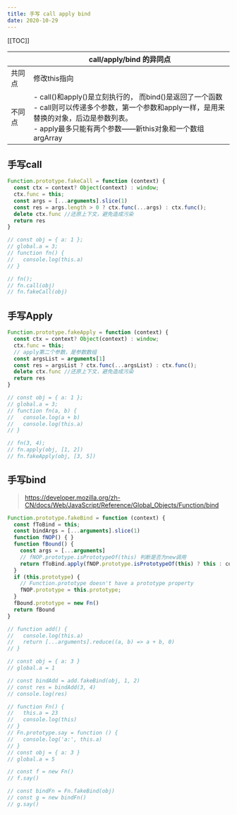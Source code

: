 ```yaml
---
title: 手写 call apply bind
date: 2020-10-29
---
```


[[TOC]]


|        | call/apply/bind 的异同点                                                                                                                                                                                       |
| ------ | -------------------------------------------------------------------------------------------------------------------------------------------------------------------------------------------------------------- |
| 共同点 | 修改this指向                                                                                                                                                                                                   |
| 不同点 | - call()和apply()是立刻执行的， 而bind()是返回了一个函数 <br />- call则可以传递多个参数，第一个参数和apply一样，是用来替换的对象，后边是参数列表。<br/>- apply最多只能有两个参数——新this对象和一个数组argArray |

## 手写call
```js
Function.prototype.fakeCall = function (context) {
  const ctx = context? Object(context) : window;
  ctx.func = this;
  const args = [...arguments].slice(1)
  const res = args.length > 0 ? ctx.func(...args) : ctx.func();
  delete ctx.func //还原上下文，避免造成污染
  return res
}

// const obj = { a: 1 };
// global.a = 3;
// function fn() {
//   console.log(this.a)
// }

// fn();
// fn.call(obj)
// fn.fakeCall(obj)

```

## 手写Apply

```js
Function.prototype.fakeApply = function (context) {
  const ctx = context? Object(context) : window;
  ctx.func = this;
  // apply第二个参数，是参数数组
  const argsList = arguments[1]
  const res = argsList ? ctx.func(...argsList) : ctx.func();
  delete ctx.func //还原上下文，避免造成污染
  return res
}

// const obj = { a: 1 };
// global.a = 3;
// function fn(a, b) {
//   console.log(a + b)
//   console.log(this.a)
// }

// fn(3, 4);
// fn.apply(obj, [1, 2])
// fn.fakeApply(obj, [3, 5])
```

## 手写bind
> https://developer.mozilla.org/zh-CN/docs/Web/JavaScript/Reference/Global_Objects/Function/bind
```js
Function.prototype.fakeBind = function (context) {
  const fToBind = this;
  const bindArgs = [...arguments].slice(1)
  function fNOP() { }
  function fBound() {
    const args = [...arguments]
    // fNOP.prototype.isPrototypeOf(this) 判断是否为new调用
    return fToBind.apply(fNOP.prototype.isPrototypeOf(this) ? this : context, [...bindArgs, ...args])
  }
  if (this.prototype) {
    // Function.prototype doesn't have a prototype property
    fNOP.prototype = this.prototype;
  }
  fBound.prototype = new Fn()
  return fBound
}

// function add() {
//   console.log(this.a)
//   return [...arguments].reduce((a, b) => a + b, 0)
// }

// const obj = { a: 3 }
// global.a = 1

// const bindAdd = add.fakeBind(obj, 1, 2)
// const res = bindAdd(3, 4)
// console.log(res)

// function Fn() {
//   this.a = 23
//   console.log(this)
// }
// Fn.prototype.say = function () {
//   console.log('a:', this.a)
// }
// const obj = { a: 3 }
// global.a = 5

// const f = new Fn()
// f.say()

// const bindFn = Fn.fakeBind(obj)
// const g = new bindFn()
// g.say()
```